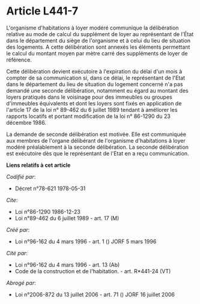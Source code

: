 # Article L441-7

L'organisme d'habitations à loyer modéré communique la délibération relative au mode de calcul du supplément de loyer au
représentant de l'État dans le département du siège de l'organisme et à celui du lieu de situation des logements. A cette
délibération sont annexés les éléments permettant le calcul du montant moyen par mètre carré des suppléments de loyer de
référence.

Cette délibération devient exécutoire à l'expiration du délai d'un mois à compter de sa communication si, dans ce délai, le
représentant de l'Etat dans le département du lieu de situation du logement concerné n'a pas demandé une seconde
délibération, notamment eu égard au montant des loyers pratiqués dans le voisinage pour des immeubles ou groupes d'immeubles
équivalents et dont les loyers sont fixés en application de l'article 17 de la loi n° 89-462 du 6 juillet 1989 tendant à
améliorer les rapports locatifs et portant modification de la loi n° 86-1290 du 23 décembre 1986.

La demande de seconde délibération est motivée. Elle est communiquée aux membres de l'organe délibérant de l'organisme
d'habitations à loyer modéré préalablement à la seconde délibération. La seconde délibération est exécutoire dès que le
représentant de l'Etat en a reçu communication.

**Liens relatifs à cet article**

_Codifié par_:

  - Décret n°78-621 1978-05-31

_Cite_:

  - Loi n°86-1290 1986-12-23
  - Loi n°89-462 du 6 juillet 1989 - art. 17 (M)

_Créé par_:

  - Loi n°96-162 du 4 mars 1996 - art. 1 () JORF 5 mars 1996

_Cité par_:

  - Loi n°96-162 du 4 mars 1996 - art. 13 (Ab)
  - Code de la construction et de l'habitation. - art. R*441-24 (VT)

_Abrogé par_:

  - Loi n°2006-872 du 13 juillet 2006 - art. 71 () JORF 16 juillet 2006
